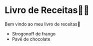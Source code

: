 # Livro de Receitas:man_cook:

Bem vindo ao meu livro de receitas:wave:

- Strogonoff de frango
- Pavê de chocolate
